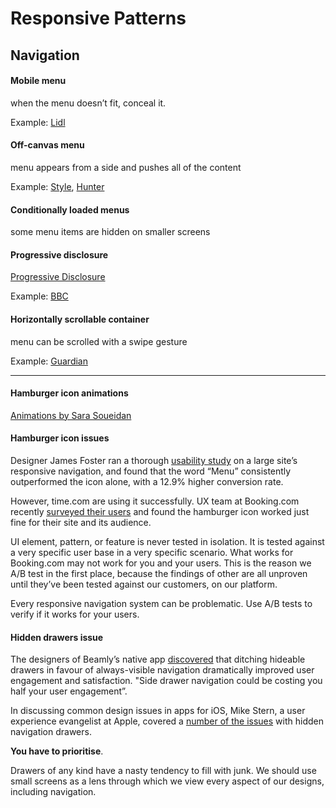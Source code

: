 # Responsive Patterns

## Navigation

#### Mobile menu

when the menu doesn’t fit, conceal it.

Example: [Lidl](http://www.lidl.co.uk)

#### Off-canvas menu
menu appears from a side and pushes all of the content

Example: [Style](http://www.style.com), [Hunter](http://www.hunterboots.com)

#### Conditionally loaded menus
some menu items are hidden on smaller screens

#### Progressive disclosure
[Progressive Disclosure](http://ui-patterns.com/patterns/ProgressiveDisclosure)

Example: [BBC](https://bbc.co.uk)

#### Horizontally scrollable container
menu can be scrolled with a swipe gesture

Example: [Guardian](https://www.guardian.co.uk)

---

#### Hamburger icon animations
[Animations by Sara Soueidan](https://sarasoueidan.com/blog/navicon-transformicons)

#### Hamburger icon issues

Designer James Foster ran a thorough [usability study](http://sitesforprofit.com/mobile-menu-abtest) on a large site’s responsive navigation, and found that the word “Menu” consistently outperformed the icon alone, with a 12.9% higher conversion rate.


However, time.com are using it successfully. UX team at Booking.com recently [surveyed their users](https://blog.booking.com/hamburger-menu.html) and found the hamburger icon worked just fine for their site and its audience.

UI element, pattern, or feature is never tested in isolation. It is tested against a very specific user base in a very specific scenario. What works for Booking.com may not work for you and your users. This is the reason we A/B test in the first place, because the findings of other are all unproven until they’ve been tested against our customers, on our platform.

Every responsive navigation system can be problematic. Use A/B tests to verify if it works for your users.


#### Hidden drawers issue

The designers of Beamly’s native app [discovered](http://thenextweb.com/dd/2014/04/08/ux-designers-side-drawer-navigation-costing-half-user-engagement/) that ditching hideable drawers in favour of always-visible navigation dramatically improved user engagement and satisfaction. "Side drawer navigation could be costing you half your user engagement”.

In discussing common design issues in apps for iOS, Mike Stern, a user experience evangelist at Apple, covered a [number of the issues](http://blog.manbolo.com/2014/06/30/apple-on-hamburger-menus) with hidden navigation drawers.

**You have to prioritise**.

Drawers of any kind have a nasty tendency to fill with junk. We should use small screens as a lens through which we view every aspect of our designs, including navigation.
